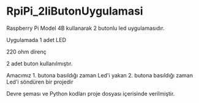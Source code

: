 # RpiPi_2liButonUygulamasi
Raspberry Pi Model 4B kullanarak 2 butonlu led uygulamasıdır.

Uygulamada 1 adet LED

220 ohm direnç

2 adet buton kullanılmıştır. 

Amacımız 1. butona basıldığı zaman Led'i yakan 2. butona basıldığı zaman Led'i söndüren bir projedir

Devre şeması ve Python kodları proje dosyası içerisinde verilmiştir.

